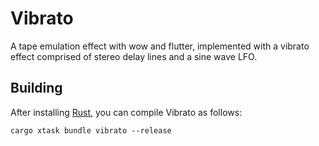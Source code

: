 # Vibrato

A tape emulation effect with wow and flutter, implemented with a vibrato effect comprised of stereo delay lines and a sine wave LFO.

## Building

After installing [Rust](https://rustup.rs/), you can compile Vibrato as follows:

```shell
cargo xtask bundle vibrato --release
```
